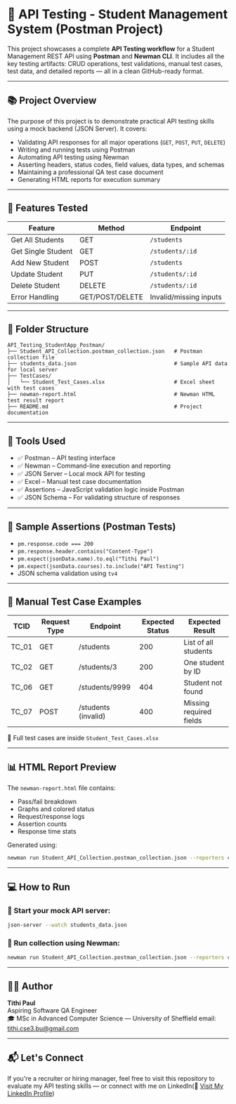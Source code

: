 # 🧪 API Testing - Student Management System (Postman Project)

This project showcases a complete **API Testing workflow** for a Student Management REST API using **Postman** and **Newman CLI**. It includes all the key testing artifacts: CRUD operations, test validations, manual test cases, test data, and detailed reports — all in a clean GitHub-ready format.

---

## 📚 Project Overview

The purpose of this project is to demonstrate practical API testing skills using a mock backend (JSON Server). It covers:

- Validating API responses for all major operations (`GET`, `POST`, `PUT`, `DELETE`)
- Writing and running tests using Postman
- Automating API testing using Newman
- Asserting headers, status codes, field values, data types, and schemas
- Maintaining a professional QA test case document
- Generating HTML reports for execution summary

---

## 🚀 Features Tested

| Feature        | Method | Endpoint                     |
|----------------|--------|------------------------------|
| Get All Students   | GET    | `/students`                    |
| Get Single Student | GET    | `/students/:id`                |
| Add New Student    | POST   | `/students`                    |
| Update Student     | PUT    | `/students/:id`                |
| Delete Student     | DELETE | `/students/:id`                |
| Error Handling     | GET/POST/DELETE | Invalid/missing inputs |

---

## 📁 Folder Structure

```
API_Testing_StudentApp_Postman/
├── Student_API_Collection.postman_collection.json   # Postman collection file
├── students_data.json                               # Sample API data for local server
├── TestCases/
│   └── Student_Test_Cases.xlsx                      # Excel sheet with test cases
├── newman-report.html                               # Newman HTML test result report
├── README.md                                        # Project documentation
```

---

## 🧰 Tools Used

- ✅ Postman – API testing interface
- ✅ Newman – Command-line execution and reporting
- ✅ JSON Server – Local mock API for testing
- ✅ Excel – Manual test case documentation
- ✅ Assertions – JavaScript validation logic inside Postman
- ✅ JSON Schema – For validating structure of responses

---

## 🧪 Sample Assertions (Postman Tests)

- `pm.response.code === 200`
- `pm.response.header.contains("Content-Type")`
- `pm.expect(jsonData.name).to.eql("Tithi Paul")`
- `pm.expect(jsonData.courses).to.include("API Testing")`
- JSON schema validation using `tv4`

---

## 📝 Manual Test Case Examples

| TCID   | Request Type | Endpoint              | Expected Status | Expected Result         |
|--------|--------------|-----------------------|------------------|--------------------------|
| TC_01  | GET          | /students             | 200              | List of all students     |
| TC_02  | GET          | /students/3           | 200              | One student by ID        |
| TC_06  | GET          | /students/9999        | 404              | Student not found        |
| TC_07  | POST         | /students (invalid)   | 400              | Missing required fields  |

📌 Full test cases are inside `Student_Test_Cases.xlsx`

---

## 📊 HTML Report Preview

The `newman-report.html` file contains:
- Pass/fail breakdown
- Graphs and colored status
- Request/response logs
- Assertion counts
- Response time stats

Generated using:
```bash
newman run Student_API_Collection.postman_collection.json --reporters cli,htmlextra --reporter-htmlextra-export newman-report.html
```

---

## 💻 How to Run

### 🔹 Start your mock API server:
```bash
json-server --watch students_data.json
```

### 🔹 Run collection using Newman:
```bash
newman run Student_API_Collection.postman_collection.json --reporters cli,htmlextra --reporter-htmlextra-export newman-report.html
```

---

## 🙋‍♀️ Author

**Tithi Paul**  
Aspiring Software QA Engineer  
🎓 MSc in Advanced Computer Science — University of Sheffield 
email: tithi.cse3.bu@gmail.com


---

## 📬 Let's Connect

If you're a recruiter or hiring manager, feel free to visit this repository to evaluate my API testing skills — or connect with me on LinkedIn(🔗 [Visit My LinkedIn Profile](https://www.linkedin.com/in/paultithi/))


